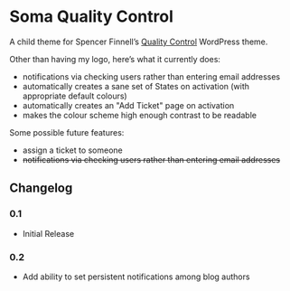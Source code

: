 # Soma Quality Control

A child theme for Spencer Finnell’s [Quality Control](http://getqualitycontrol.com/) WordPress theme.

Other than having my logo, here’s what it currently does:

* notifications via checking users rather than entering email addresses
* automatically creates a sane set of States on activation (with appropriate default colours)
* automatically creates an "Add Ticket" page on activation
* makes the colour scheme high enough contrast to be readable


Some possible future features:

* assign a ticket to someone
* <del>notifications via checking users rather than entering email addresses</del>


## Changelog

### 0.1

* Initial Release

### 0.2

* Add ability to set persistent notifications among blog authors

